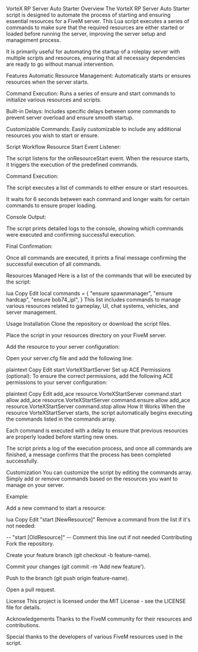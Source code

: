 VorteX RP Server Auto Starter
Overview
The VorteX RP Server Auto Starter script is designed to automate the process of starting and ensuring essential resources for a FiveM server. This Lua script executes a series of commands to make sure that the required resources are either started or loaded before running the server, improving the server setup and management process.

It is primarily useful for automating the startup of a roleplay server with multiple scripts and resources, ensuring that all necessary dependencies are ready to go without manual intervention.

Features
Automatic Resource Management: Automatically starts or ensures resources when the server starts.

Command Execution: Runs a series of ensure and start commands to initialize various resources and scripts.

Built-in Delays: Includes specific delays between some commands to prevent server overload and ensure smooth startup.

Customizable Commands: Easily customizable to include any additional resources you wish to start or ensure.

Script Workflow
Resource Start Event Listener:

The script listens for the onResourceStart event. When the resource starts, it triggers the execution of the predefined commands.

Command Execution:

The script executes a list of commands to either ensure or start resources.

It waits for 6 seconds between each command and longer waits for certain commands to ensure proper loading.

Console Output:

The script prints detailed logs to the console, showing which commands were executed and confirming successful execution.

Final Confirmation:

Once all commands are executed, it prints a final message confirming the successful execution of all commands.

Resources Managed
Here is a list of the commands that will be executed by the script:

lua
Copy
Edit
local commands = {
    "ensure spawnmanager",
    "ensure hardcap",
    "ensure bob74_ipl",
}
This list includes commands to manage various resources related to gameplay, UI, chat systems, vehicles, and server management.

Usage
Installation
Clone the repository or download the script files.

Place the script in your resources directory on your FiveM server.

Add the resource to your server configuration:

Open your server.cfg file and add the following line:

plaintext
Copy
Edit
start VorteXStartServer
Set up ACE Permissions (optional):
To ensure the correct permissions, add the following ACE permissions to your server configuration:

plaintext
Copy
Edit
add_ace resource.VorteXStartServer command.start allow
add_ace resource.VorteXStartServer command.ensure allow
add_ace resource.VorteXStartServer command.stop allow
How It Works
When the resource VorteXStartServer starts, the script automatically begins executing the commands listed in the commands array.

Each command is executed with a delay to ensure that previous resources are properly loaded before starting new ones.

The script prints a log of the execution process, and once all commands are finished, a message confirms that the process has been completed successfully.

Customization
You can customize the script by editing the commands array. Simply add or remove commands based on the resources you want to manage on your server.

Example:

Add a new command to start a resource:

lua
Copy
Edit
"start [NewResource]"
Remove a command from the list if it's not needed:


-- "start [OldResource]" -- Comment this line out if not needed
Contributing
Fork the repository.

Create your feature branch (git checkout -b feature-name).

Commit your changes (git commit -m 'Add new feature').

Push to the branch (git push origin feature-name).

Open a pull request.

License
This project is licensed under the MIT License - see the LICENSE file for details.

Acknowledgements
Thanks to the FiveM community for their resources and contributions.

Special thanks to the developers of various FiveM resources used in the script.
